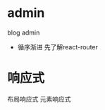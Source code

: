 <!--
 * @Description: In User Settings Edit
 * @Author: your name
 * @Date: 2019-08-14 18:08:22
 * @LastEditTime: 2019-09-12 10:07:16
 * @LastEditors: Please set LastEditors
 -->
# admin
blog admin

- 循序渐进 先了解react-router

# 响应式
布局响应式
元素响应式
